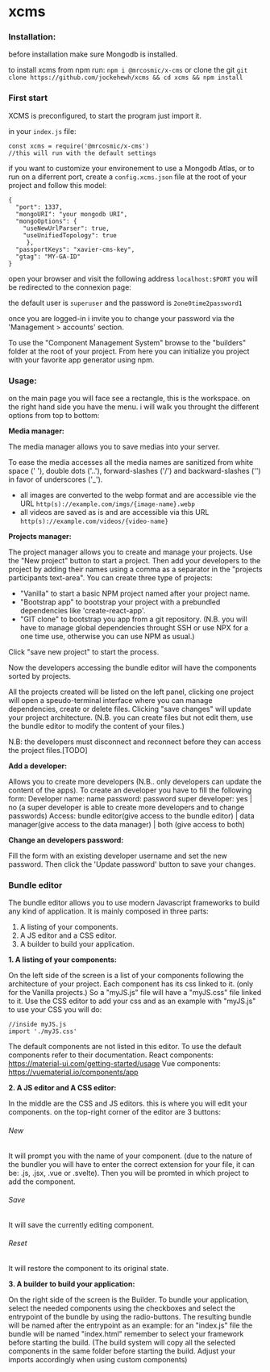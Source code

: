 # xcms

### Installation:

before installation make sure Mongodb is installed.

to install xcms from npm run: `npm i @mrcosmic/x-cms`
or clone the git `git clone https://github.com/jockehewh/xcms && cd xcms && npm install`

### First start

XCMS is preconfigured, to start the program just import it.

in your `index.js` file:
```
const xcms = require('@mrcosmic/x-cms')
//this will run with the default settings
```

if you want to customize your environement to use a Mongodb Atlas, or to run on a diferrent port,
create a `config.xcms.json` file at the root of your project and follow this model:

```
{
  "port": 1337,
  "mongoURI": "your mongodb URI",
  "mongoOptions": {
    "useNewUrlParser": true,
    "useUnifiedTopology": true
     },
  "passportKeys": "xavier-cms-key",
  "gtag": "MY-GA-ID"
}
```

open your browser and visit the following address `localhost:$PORT` you will be redirected to the connexion page:

the default user is `superuser` and the password is `2one0time2password1`

once you are logged-in i invite you to change your password via the 'Management > accounts' section.

To use the "Component Management System" browse to the "builders" folder at the root of your project. From here you can initialize you project with your favorite app generator using npm.

### Usage:

on the main page you will face see a rectangle, this is the workspace.
on the right hand side you have the menu. i will walk you throught the different options from top to bottom:


__Media manager:__

The media manager allows you to save medias into your server.

To ease the media accesses all the media names are sanitized from white space (' '), double dots ('..'), forward-slashes ('/') and backward-slashes ('\') in favor of underscores ('_').

- all images are converted to the webp format and are accessible vie the URL ```http(s)://example.com/imgs/{image-name}.webp```
- all videos are saved as is and are accessible via this URL ```http(s)://example.com/videos/{video-name}```

__Projects manager:__

The project manager allows you to create and manage your projects.
Use the "New project" button to start a project.
Then add your developers to the project by adding their names using a comma as a separator in the "projects participants text-area".
You can create three type of projects:
 - "Vanilla" to start a basic NPM project named after your project name.
 - "Bootstrap app" to bootstrap your project with a prebundled dependencies like 'create-react-app'. 
 - "GIT clone" to bootstrap you app from a git repository.
(N.B. you will have to manage global dependencies throught SSH or use NPX for a one time use, otherwise you can use NPM as usual.)

Click "save new project" to start the process.

Now the developers accessing the bundle editor will have the components sorted by projects.

All the projects created will be listed on the left panel, clicking one project will open a speudo-terminal interface where you can manage dependencies, create or delete files. Clicking "save changes" will update your project architecture. 
(N.B. you can create files but not edit them, use the bundle editor to modify the content of your files.)

N.B: the developers must disconnect and reconnect before they can access the project files.[TODO]


__Add a developer:__

Allows you to create more developers (N.B.. only developers can update the content of the apps).
To create an developer you have to fill the following form:
Developer name: name
password: password
super developer: yes | no (a super developer is able to create more developers and to change passwords)
Access: bundle editor(give access to the bundle editor) | data manager(give access to the data manager) | both (give access to both)

__Change an developers password:__

Fill the form with an existing developer username and set the new password.
Then click the 'Update password' button to save your changes.

### Bundle editor

The bundle editor allows you to use modern Javascript frameworks to build any kind of application. It is mainly composed in three parts: 
1. A listing of your components.
2. A JS editor and a CSS editor.
3. A builder to build your application.

__1. A listing of your components:__

On the left side of the screen is a list of your components following the architecture of your project.
Each component has its css linked to it. (only for the Vanilla projects.)
So a "myJS.js" file will have a "myJS.css" file linked to it.
Use the CSS editor to add your css and as an example with "myJS.js" to use your CSS you will do:
```
//inside myJS.js
import './myJS.css'
```
The default components are not listed in this editor.
To use the default components refer to their documentation.
React components: https://material-ui.com/getting-started/usage
Vue components: https://vuematerial.io/components/app

__2. A JS editor and A CSS editor:__

In the middle are the CSS and JS editors.
this is where you will edit your components.
on the top-right corner of the editor are 3 buttons:

###### New

It will prompt you with the name of your component. (due to the nature of the bundler you will have to enter the correct extension for your file, it can be: .js, .jsx, .vue or .svelte).
Then you will be promted in which project to add the component. 

###### Save

It will save the currently editing component.

###### Reset

It will restore the component to its original state.

__3. A builder to build your application:__

On the right side of the screen is the Builder.
To bundle your application, select the needed components using the checkboxes and select the entrypoint of the bundle by using the radio-buttons.
The resulting bundle will be named after the entrypoint 
as an example: for an "index.js" file the bundle will be named "index.html"
remember to select your framework before starting the build.
(The build system will copy all the selected components in the same folder before starting the build. Adjust your imports accordingly when using custom components)